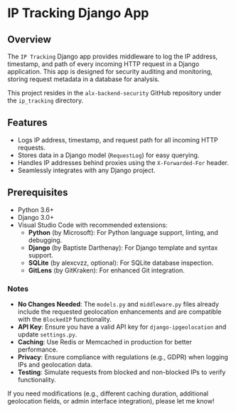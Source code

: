 # IP Tracking Django App

## Overview
The `IP Tracking` Django app provides middleware to log the IP address, timestamp, and path of every incoming HTTP request in a Django application. This app is designed for security auditing and monitoring, storing request metadata in a database for analysis.

This project resides in the `alx-backend-security` GitHub repository under the `ip_tracking` directory.

## Features
- Logs IP address, timestamp, and request path for all incoming HTTP requests.
- Stores data in a Django model (`RequestLog`) for easy querying.
- Handles IP addresses behind proxies using the `X-Forwarded-For` header.
- Seamlessly integrates with any Django project.


## Prerequisites
- Python 3.6+
- Django 3.0+
- Visual Studio Code with recommended extensions:
  - **Python** (by Microsoft): For Python language support, linting, and debugging.
  - **Django** (by Baptiste Darthenay): For Django template and syntax support.
  - **SQLite** (by alexcvzz, optional): For SQLite database inspection.
  - **GitLens** (by GitKraken): For enhanced Git integration.

### Notes
- **No Changes Needed**: The `models.py` and `middleware.py` files already include the requested geolocation enhancements and are compatible with the `BlockedIP` functionality.
- **API Key**: Ensure you have a valid API key for `django-ipgeolocation` and update `settings.py`.
- **Caching**: Use Redis or Memcached in production for better performance.
- **Privacy**: Ensure compliance with regulations (e.g., GDPR) when logging IPs and geolocation data.
- **Testing**: Simulate requests from blocked and non-blocked IPs to verify functionality.

If you need modifications (e.g., different caching duration, additional geolocation fields, or admin interface integration), please let me know!
